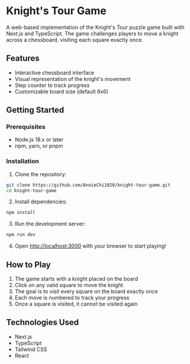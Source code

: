 # Knight's Tour Game

A web-based implementation of the Knight's Tour puzzle game built with Next.js and TypeScript. The game challenges players to move a knight across a chessboard, visiting each square exactly once.

## Features

- Interactive chessboard interface
- Visual representation of the knight's movement
- Step counter to track progress
- Customizable board size (default 6x6)

## Getting Started

### Prerequisites

- Node.js 18.x or later
- npm, yarn, or pnpm

### Installation

1. Clone the repository:
```bash
git clone https://github.com/AnnieChi1020/knight-tour-game.git
cd knight-tour-game
```

2. Install dependencies:
```bash
npm install
```

3. Run the development server:
```bash
npm run dev

```

4. Open [http://localhost:3000](http://localhost:3000) with your browser to start playing!

## How to Play

1. The game starts with a knight placed on the board
2. Click on any valid square to move the knight
3. The goal is to visit every square on the board exactly once
4. Each move is numbered to track your progress
5. Once a square is visited, it cannot be visited again

## Technologies Used

- Next.js
- TypeScript
- Tailwind CSS
- React
